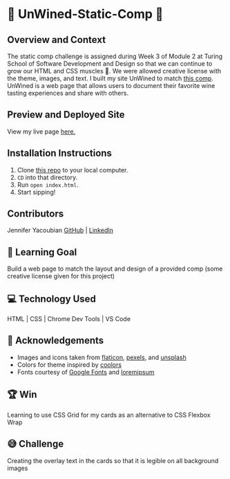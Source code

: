 # 🍷 UnWined-Static-Comp 🍷

## Overview and Context
The static comp challenge is assigned during Week 3 of Module 2 at Turing School of Software Development and Design so that we can continue to grow our HTML and CSS muscles 💪. We were allowed creative license with the theme, images, and text. I built my site UnWined to match [this comp](https://frontend.turing.edu/assets/images/static-comp-challenge-2.jpg). UnWined is a web page that allows users to document their favorite wine tasting experiences and share with others.

## Preview and Deployed Site
View my live page [here.](https://jmyacobn.github.io/UnWined-Static-Comp/)

## Installation Instructions
1. Clone [this repo](https://github.com/jmyacobn/UnWined-Static-Comp) to your local computer.
2. `CD` into that directory.
4. Run `open index.html`.
5. Start sipping!

## Contributors
Jennifer Yacoubian [GitHub](https://github.com/jmyacobn) | [LinkedIn](https://www.linkedin.com/in/jennifer-yacoubian/)

## 🎯 Learning Goal
Build a web page to match the layout and design of a provided comp (some creative license given for this project)

## 💻 Technology Used
HTML | CSS | Chrome Dev Tools | VS Code

## 📣 Acknowledgements
- Images and icons taken from [flaticon](https://www.flaticon.com/), [pexels](https://www.pexels.com/), and [unsplash](https://unsplash.com/)
- Colors for theme inspired by [coolors](https://coolors.co/)
- Fonts courtesy of [Google Fonts](https://fonts.google.com/) and [loremipsum](https://loremipsum.io/ultimate-list-of-lorem-ipsum-generators/)

## 🏆 Win
Learning to use CSS Grid for my cards as an alternative to CSS Flexbox Wrap

## 😅 Challenge
Creating the overlay text in the cards so that it is legible on all background images
